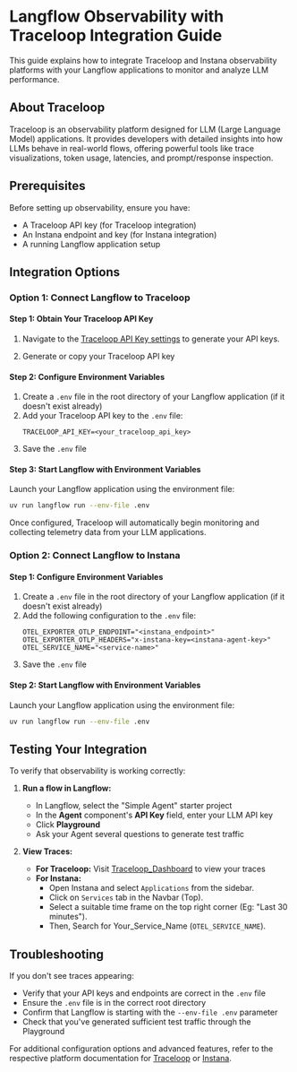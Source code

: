 # Langflow Observability with Traceloop Integration Guide

This guide explains how to integrate Traceloop and Instana observability platforms with your Langflow applications to monitor and analyze LLM performance.

## About Traceloop

Traceloop is an observability platform designed for LLM (Large Language Model) applications. It provides developers with detailed insights into how LLMs behave in real-world flows, offering powerful tools like trace visualizations, token usage, latencies, and prompt/response inspection.

## Prerequisites

Before setting up observability, ensure you have:
- A Traceloop API key (for Traceloop integration)
- An Instana endpoint and key (for Instana integration)
- A running Langflow application setup

## Integration Options

### Option 1: Connect Langflow to Traceloop

#### Step 1: Obtain Your Traceloop API Key
1. Navigate to the [Traceloop API Key settings](https://app.traceloop.com/settings/api-keys) to generate  your API keys.

2. Generate or copy your Traceloop API key

#### Step 2: Configure Environment Variables
1. Create a `.env` file in the root directory of your Langflow application (if it doesn't exist already)
2. Add your Traceloop API key to the `.env` file:
   ```
   TRACELOOP_API_KEY=<your_traceloop_api_key>
   ```
3. Save the `.env` file

#### Step 3: Start Langflow with Environment Variables
Launch your Langflow application using the environment file:
```bash
uv run langflow run --env-file .env
```

Once configured, Traceloop will automatically begin monitoring and collecting telemetry data from your LLM applications.

### Option 2: Connect Langflow to Instana

#### Step 1: Configure Environment Variables
1. Create a `.env` file in the root directory of your Langflow application (if it doesn't exist already)
2. Add the following configuration to the `.env` file:
   ```
   OTEL_EXPORTER_OTLP_ENDPOINT="<instana_endpoint>"
   OTEL_EXPORTER_OTLP_HEADERS="x-instana-key=<instana-agent-key>"
   OTEL_SERVICE_NAME="<service-name>"
   ```
3. Save the `.env` file

#### Step 2: Start Langflow with Environment Variables
Launch your Langflow application using the environment file:
```bash
uv run langflow run --env-file .env
```

## Testing Your Integration

To verify that observability is working correctly:

1. **Run a flow in Langflow:**
   - In Langflow, select the "Simple Agent" starter project
   - In the **Agent** component's **API Key** field, enter your LLM API key
   - Click **Playground**
   - Ask your Agent several questions to generate test traffic

2. **View Traces:**
   - **For Traceloop:** Visit [Traceloop_Dashboard](https://app.traceloop.com/?force=true) to view your traces
   - **For Instana:**
        - Open Instana and select `Applications` from the sidebar.
        - Click on `Services` tab in the Navbar (Top).
        - Select a suitable time frame on the top right corner (Eg: "Last 30 minutes").
        - Then, Search for Your_Service_Name (`OTEL_SERVICE_NAME`).




## Troubleshooting

If you don't see traces appearing:
- Verify that your API keys and endpoints are correct in the `.env` file
- Ensure the `.env` file is in the correct root directory
- Confirm that Langflow is starting with the `--env-file .env` parameter
- Check that you've generated sufficient test traffic through the Playground


For additional configuration options and advanced features, refer to the respective platform documentation for [Traceloop](https://www.traceloop.com/docs/introduction) or [Instana](https://www.ibm.com/docs/en/instana-observability/current).
